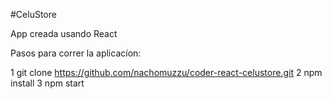 #CeluStore

App creada usando React

Pasos para correr la aplicacíon:

1 git clone https://github.com/nachomuzzu/coder-react-celustore.git
2 npm install
3 npm start
